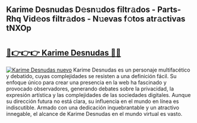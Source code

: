 ## Karime Desnudas D𝚎sn𝚞dos filtr𝚊dos - Parts-Rhq Vid𝚎os filtr𝚊dos - N𝚞evas f𝚘tos atr𝚊ctivas tNXOp

# <h2><a href="http://mb9b45.tromn.icu/?c=Karime+Desnudas">🔗👉👉👉 Karime Desnudas 🔗🔗</a></h2>

[![Karime Desnudas nuevo](https://i.imgur.com/pEAQMta.gif)](http://mb9b45.tromn.icu/?c=Karime+Desnudas)
Karime Desnudas es un personaje multifacético y debatido, cuyas complejidades se resisten a una definición fácil.  Su enfoque único para crear una presencia en la web ha fascinado y provocado observadores, generando debates sobre la privacidad, la expresión artística y las complejidades de las sociedades digitales. Aunque su dirección futura no está clara, su influencia en el mundo en línea es indiscutible. Armado con una dedicación inquebrantable y un atractivo innegable, el alcance de Karime Desnudas en el mundo virtual es vasto.
